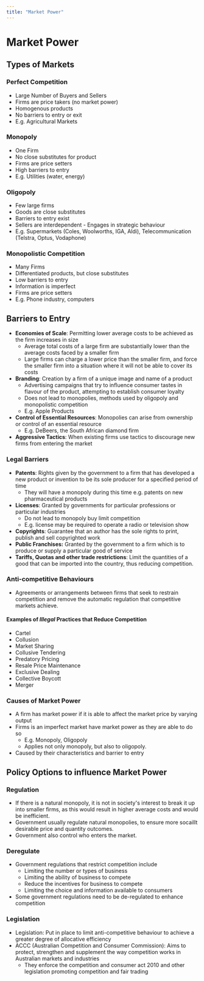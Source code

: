 ```yaml
---
title: "Market Power"
---
```


# Market Power

## Types of Markets

### Perfect Competition
- Large Number of Buyers and Sellers
- Firms are price takers (no market power)
- Homogenous products
- No barriers to entry or exit
- E.g. Agricultural Markets

### Monopoly
- One Firm
- No close substitutes for product
- Firms are price setters
- High barriers to entry
- E.g. Utilities (water, energy)

### Oligopoly
- Few large firms
- Goods are close substitutes
- Barriers to entry exist
- Sellers are interdependent - Engages in strategic behaviour
- E.g. Supermarkets (Coles, Woolworths, IGA, Aldi), Telecommunication (Telstra, Optus, Vodaphone)

### Monopolistic Competition
- Many Firms
- Differentiated products, but close substitutes
- Low barriers to entry
- Information is imperfect
- Firms are price setters
- E.g. Phone industry, computers

## Barriers to Entry
- **Economies of Scale**: Permitting lower average costs to be achieved as the firm increases in size
	- Average total costs of a large firm are substantially lower than the average costs faced by a smaller firm
	- Large firms can charge a lower price than the smaller firm, and force the smaller firm into a situation where it will not be able to cover its costs
- **Branding**: Creation by a firm of a unique image and name of a product
	- Advertising campaigns that try to influence consumer tastes in flavour of the product, attempting to establish consumer loyalty
	- Does not lead to monopolies, methods used by oligopoly and monopolistic competition
	- E.g. Apple Products
- **Control of Essential Resources**: Monopolies can arise from ownership or control of an essential resource
	- E.g. DeBeers, the South African diamond firm
- **Aggressive Tactics**: When existing firms use tactics to discourage new firms from entering the market


### Legal Barriers
- **Patents**: Rights given by the government to a firm that has developed a new product or invention to be its sole producer for a specified period of time
	- They will have a monopoly during this time e.g. patents on new pharmaceutical products
- **Licenses**: Granted by governments for particular professions or particular industries
	- Do not lead to monopoly buy limit competition
	- E.g. license may be required to operate a radio or television show
- **Copyrights**: Guarantee that an author has the sole rights to print, publish and sell copyrighted work
- **Public Franchises:** Granted by the government to a firm which is to produce or supply a particular good of service
- **Tariffs, Quotas and other trade restrictions**: Limit the quantities of a good that can be imported into the country, thus reducing competition.

### Anti-competitive Behaviours
- Agreements or arrangements between firms that seek to restrain competition and remove the automatic regulation that competitive markets achieve.

#### Examples of *Illegal* Practices that Reduce Competition
- Cartel
- Collusion
- Market Sharing
- Collusive Tendering
- Predatory Pricing
- Resale Price Maintenance
- Exclusive Dealing
- Collective Boycott
- Merger


### Causes of Market Power
- A firm has market power if it is able to affect the market price by varying output
- Firms is an imperfect market have market power as they are able to do so
	- E.g. Monopoly, Oligopoly
	- Applies not only monopoly, but also to oligopoly.
- Caused by their characteristics and barrier to entry


## Policy Options to influence Market Power

### Regulation
- If there is a natural monopoly, it is not in society's interest to break it up into smaller firms, as this would result in higher average costs and would be inefficient.
- Government usually regulate natural monopolies, to ensure more socaillt desirable price and quantity outcomes.
- Government also control who enters the market.

### Deregulate
- Government regulations that restrict competition include
	- Limiting the number or types of business
	- Limiting the ability of business to compete
	- Reduce the incentives for business to compete
	- Limiting the choice and information available to consumers
- Some government regulations need to be de-regulated to enhance competition

### Legislation
- Legislation: Put in place to limit anti-competitive behaviour to achieve a greater degree of allocative efficiency
- ACCC (Australian Competition and Consumer Commission): Aims to protect, strengthen and supplement the way competition works in Australian markets and industries
	- They enforce the competition and consumer act 2010 and other legislation promoting competition and fair trading